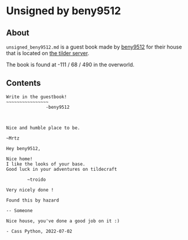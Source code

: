 # Unsigned by beny9512

## About
`unsigned_beny9512.md` is a guest book made by [beny9512](https://namemc.com/profile/beny9512.1) for their house that is located on [the tilder server](https://mc.tildeverse.org).

The book is found at -111 / 68 / 490 in the overworld.

## Contents
```
Write in the guestbook!
~~~~~~~~~~~~~~~~
               -beny9512



Nice and humble place to be.

~Mrtz

Hey beny9512,

Nice home!
I like the looks of your base.
Good luck in your adventures on tildecraft

        ~troido

Very nicely done !

Found this by hazard

-- Someone

Nice house, you've done a good job on it :)

- Cass Python, 2022-07-02
```